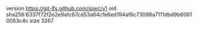 version https://git-lfs.github.com/spec/v1
oid sha256:6337f72f2e2e9afc67cd53a64cfe6ed194af6c73098a7111dbd9b60610053c4c
size 3267
